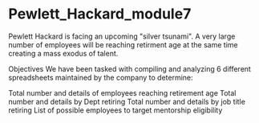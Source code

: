 # Pewlett_Hackard_module7
Pewlett Hackard is facing an upcoming "silver tsunami". A very large number of employees will be reaching retirment age at the same time creating a mass exodus of talent.

Objectives
We have been tasked with compiling and analyzing 6 different spreadsheets maintained by the company to determine:

Total number and details of employees reaching retirement age
Total number and details by Dept retiring
Total number and details by job title retiring
List of possible employees to target mentorship eligibility
